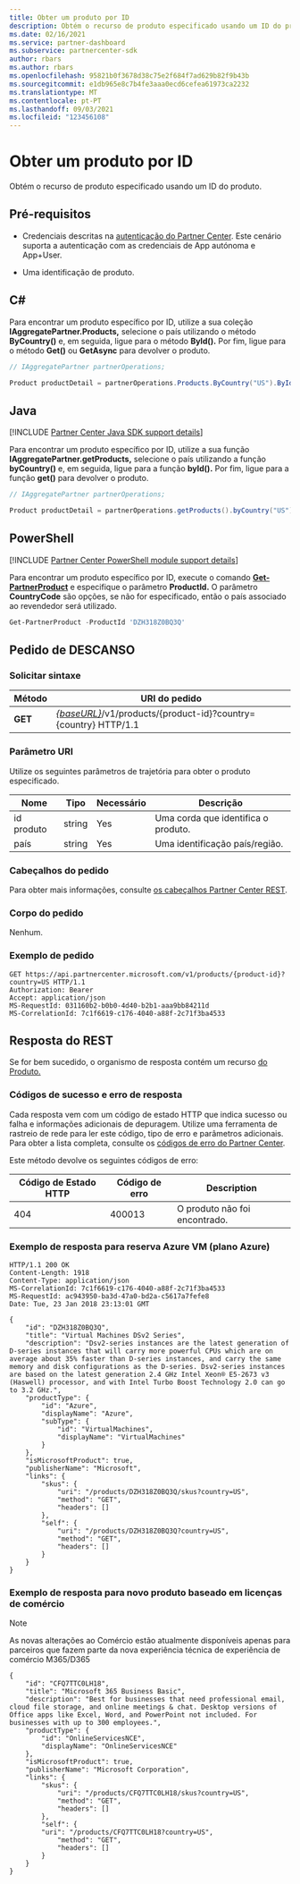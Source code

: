 ```yaml
---
title: Obter um produto por ID
description: Obtém o recurso de produto especificado usando um ID do produto.
ms.date: 02/16/2021
ms.service: partner-dashboard
ms.subservice: partnercenter-sdk
author: rbars
ms.author: rbars
ms.openlocfilehash: 95821b0f3678d38c75e2f684f7ad629b82f9b43b
ms.sourcegitcommit: e1db965e8c7b4fe3aaa0ecd6cefea61973ca2232
ms.translationtype: MT
ms.contentlocale: pt-PT
ms.lasthandoff: 09/03/2021
ms.locfileid: "123456108"
---
```

# <a name="get-a-product-by-id"></a>Obter um produto por ID

Obtém o recurso de produto especificado usando um ID do produto.

## <a name="prerequisites"></a>Pré-requisitos

- Credenciais descritas na [autenticação do Partner Center](partner-center-authentication.md). Este cenário suporta a autenticação com as credenciais de App autónoma e App+User.

- Uma identificação de produto.

## <a name="c"></a>C\#

Para encontrar um produto específico por ID, utilize a sua coleção **IAggregatePartner.Products,** selecione o país utilizando o método **ByCountry()** e, em seguida, ligue para o método **ById().** Por fim, ligue para o método **Get()** ou **GetAsync** para devolver o produto.

```csharp
// IAggregatePartner partnerOperations;

Product productDetail = partnerOperations.Products.ByCountry("US").ById("DZH318Z0BQ3Q").Get();
```

## <a name="java"></a>Java

[!INCLUDE [Partner Center Java SDK support details](<../includes/java-sdk-support.md>)]

Para encontrar um produto específico por ID, utilize a sua função **IAggregatePartner.getProducts,** selecione o país utilizando a função **byCountry()** e, em seguida, ligue para a função **byId().** Por fim, ligue para a função **get()** para devolver o produto.

```java
// IAggregatePartner partnerOperations;

Product productDetail = partnerOperations.getProducts().byCountry("US").byId("DZH318Z0BQ3Q").get();
```

## <a name="powershell"></a>PowerShell

[!INCLUDE [Partner Center PowerShell module support details](<../includes/powershell-module-support.md>)]

Para encontrar um produto específico por ID, execute o comando [**Get-PartnerProduct**](https://github.com/Microsoft/Partner-Center-PowerShell/blob/master/docs/help/Get-PartnerProduct.md) e especifique o parâmetro **ProductId.** O parâmetro **CountryCode** são opções, se não for especificado, então o país associado ao revendedor será utilizado.

```powershell
Get-PartnerProduct -ProductId 'DZH318Z0BQ3Q'
```

## <a name="rest-request"></a>Pedido de DESCANSO

### <a name="request-syntax"></a>Solicitar sintaxe

| Método  | URI do pedido                                                                                   |
|---------|-----------------------------------------------------------------------------------------------|
| **GET** | [*{baseURL}*](partner-center-rest-urls.md)/v1/products/{product-id}?country={country} HTTP/1.1  |

### <a name="uri-parameter"></a>Parâmetro URI

Utilize os seguintes parâmetros de trajetória para obter o produto especificado.

| Nome                   | Tipo     | Necessário | Descrição                                                     |
|------------------------|----------|----------|-----------------------------------------------------------------|
| id produto             | string   | Yes      | Uma corda que identifica o produto.                           |
| país                | string   | Yes      | Uma identificação país/região.                                            |

### <a name="request-headers"></a>Cabeçalhos do pedido

Para obter mais informações, consulte [os cabeçalhos Partner Center REST](headers.md).

### <a name="request-body"></a>Corpo do pedido

Nenhum.

### <a name="request-example"></a>Exemplo de pedido

```http
GET https://api.partnercenter.microsoft.com/v1/products/{product-id}?country=US HTTP/1.1
Authorization: Bearer
Accept: application/json
MS-RequestId: 031160b2-b0b0-4d40-b2b1-aaa9bb84211d
MS-CorrelationId: 7c1f6619-c176-4040-a88f-2c71f3ba4533
```

## <a name="rest-response"></a>Resposta do REST

Se for bem sucedido, o organismo de resposta contém um recurso [do Produto.](product-resources.md#product)

### <a name="response-success-and-error-codes"></a>Códigos de sucesso e erro de resposta

Cada resposta vem com um código de estado HTTP que indica sucesso ou falha e informações adicionais de depuragem. Utilize uma ferramenta de rastreio de rede para ler este código, tipo de erro e parâmetros adicionais. Para obter a lista completa, consulte os [códigos de erro do Partner Center](error-codes.md).

Este método devolve os seguintes códigos de erro:

| Código de Estado HTTP     | Código de erro   | Description                                                                |
|----------------------|--------------|----------------------------------------------------------------------------|
| 404                  | 400013       | O produto não foi encontrado.                                                     |

### <a name="response-example-for-azure-vm-reservation-azure-plan"></a>Exemplo de resposta para reserva Azure VM (plano Azure)

```http
HTTP/1.1 200 OK
Content-Length: 1918
Content-Type: application/json
MS-CorrelationId: 7c1f6619-c176-4040-a88f-2c71f3ba4533
MS-RequestId: ac943950-ba3d-47a0-bd2a-c5617a7fefe8
Date: Tue, 23 Jan 2018 23:13:01 GMT

{
    "id": "DZH318Z0BQ3Q",
    "title": "Virtual Machines DSv2 Series",
    "description": "Dsv2-series instances are the latest generation of D-series instances that will carry more powerful CPUs which are on average about 35% faster than D-series instances, and carry the same memory and disk configurations as the D-series. Dsv2-series instances are based on the latest generation 2.4 GHz Intel Xeon® E5-2673 v3 (Haswell) processor, and with Intel Turbo Boost Technology 2.0 can go to 3.2 GHz.",
    "productType": {
        "id": "Azure",
        "displayName": "Azure",
        "subType": {
            "id": "VirtualMachines",
            "displayName": "VirtualMachines"
        }
    },
    "isMicrosoftProduct": true,
    "publisherName": "Microsoft",
    "links": {
        "skus": {
            "uri": "/products/DZH318Z0BQ3Q/skus?country=US",
            "method": "GET",
            "headers": []
        },
        "self": {
            "uri": "/products/DZH318Z0BQ3Q?country=US",
            "method": "GET",
            "headers": []
        }
    }
}
```
### <a name="response-example-for-new-commerce-license-based-product"></a>Exemplo de resposta para novo produto baseado em licenças de comércio

> [!Note] 
> As novas alterações ao Comércio estão atualmente disponíveis apenas para parceiros que fazem parte da nova experiência técnica de experiência de comércio M365/D365

```http
{
    "id": "CFQ7TTC0LH18",
    "title": "Microsoft 365 Business Basic",
    "description": "Best for businesses that need professional email, cloud file storage, and online meetings & chat. Desktop versions of Office apps like Excel, Word, and PowerPoint not included. For businesses with up to 300 employees.",
    "productType": {
        "id": "OnlineServicesNCE",
        "displayName": "OnlineServicesNCE"
    },
    "isMicrosoftProduct": true,
    "publisherName": "Microsoft Corporation",
    "links": {
        "skus": {
            "uri": "/products/CFQ7TTC0LH18/skus?country=US",
            "method": "GET",
            "headers": []
        },
        "self": {
        "uri": "/products/CFQ7TTC0LH18?country=US",
            "method": "GET",
            "headers": []
        }
    }
}
```
